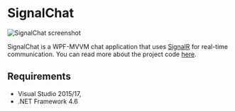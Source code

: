 # SignalChat

![SignalChat screenshot](https://www.codeproject.com/KB/WPF/1181555/Screenshot.png)

SignalChat is a WPF-MVVM chat application that uses [SignalR](https://docs.microsoft.com/en-us/aspnet/signalr/overview/getting-started/introduction-to-signalr) for real-time communication. You can read more about the project code [here](https://www.codeproject.com/Articles/1181555/SignalChat-WPF-SignalR-Chat-Application).
## Requirements
- Visual Studio 2015/17,
- .NET Framework 4.6

